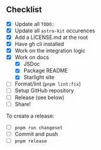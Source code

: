## Checklist

- [x] Update all `TODO:`
- [x] Update all `astro-kit` occurences
- [x] Add a LICENSE.md at the root
- [x] Have gh cli installed
- [x] Work on the integration logic
- [x] Work on docs
  - [x] JSDoc
  - [x] Package README
  - [x] Starlight site
- [ ] Format/lint (`pnpm lint:fix`)
- [ ] Setup GitHub repository
- [ ] Release (see below)
- [ ] Share!

To create a release:
- [ ] `pnpm run changeset`
- [ ] Commit and push
- [ ] `pnpm release`